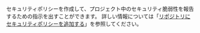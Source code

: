 セキュリティポリシーを作成して、プロジェクト中のセキュリティ脆弱性を報告するための指示を出すことができます。 詳しい情報については「[リポジトリにセキュリティポリシーを追加する](/code-security/getting-started/adding-a-security-policy-to-your-repository)」を参照してください。
